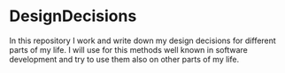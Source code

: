 # DesignDecisions
In this repository I work and write down my design decisions for different parts of my life. I will use for this methods well known in software development and try to use them also on other parts of my life.
